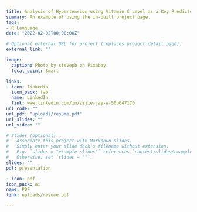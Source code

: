 ```yaml
---
title: Analysis of Hypertension using Vitamin C Level as a Key Predictor Along with Four Other Potential Risk Factors
summary: An example of using the in-built project page.
tags:
- R Language
date: "2022-02-02T00:00:00Z"

# Optional external URL for project (replaces project detail page).
external_link: ""

image:
  caption: Photo by stevepb on Pixabay
  focal_point: Smart

links:
- icon: linkedin
  icon_pack: fab
  name: LinkedIn
  link: www.linkedin.com/in/zijie-jay-w-50b647170
url_code: ""
url_pdf: "uploads/resume.pdf"
url_slides: ""
url_video: ""

# Slides (optional).
#   Associate this project with Markdown slides.
#   Simply enter your slide deck's filename without extension.
#   E.g. `slides = "example-slides"` references `content/slides/example-slides.md`.
#   Otherwise, set `slides = ""`.
slides: ""
pdf: presentation

- icon: pdf
icon_pack: ai
name: PDF
link: uploads/resume.pdf

---
```

